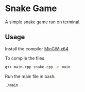 # Snake Game

A simple snake game run on terminal.

## Usage

Install the compiler [MinGW-x64](https://code.visualstudio.com/docs/languages/cpp#_example-install-mingwx64-on-windows)

To compile the files.

```bash
g++ main.cpp snake.cpp -o main
```

Run the main file in bash.

```bash
./main
```